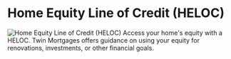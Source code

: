 # Home Equity Line of Credit (HELOC)
![Home Equity Line of Credit (HELOC)](https://twinmortgages.com/wp-content/uploads/2025/01/Home-Equity-Lines-of-Credit.jpg)
Access your home's equity with a HELOC. Twin Mortgages offers guidance on using your equity for renovations, investments, or other financial goals.
